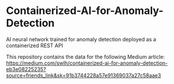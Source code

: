 # Containerized-AI-for-Anomaly-Detection
AI neural network trained for anomaly detection deployed as a containerized REST API

This repository contains the data for the following Medium article:
https://medium.com/swlh/containerized-ai-for-anomaly-detection-eb3e08225235?source=friends_link&sk=91b3744228a57e91369037a27c58aae3
